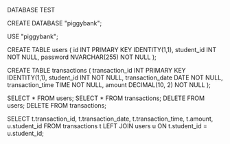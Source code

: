 DATABASE TEST

CREATE DATABASE "piggybank";

USE "piggybank";

CREATE TABLE users (
    id INT PRIMARY KEY IDENTITY(1,1),
    student_id INT NOT NULL,
    password NVARCHAR(255) NOT NULL
);

CREATE TABLE transactions (
    transaction_id INT PRIMARY KEY IDENTITY(1,1),
    student_id INT NOT NULL,
    transaction_date DATE NOT NULL,
    transaction_time TIME NOT NULL,
    amount DECIMAL(10, 2) NOT NULL
);

SELECT * FROM users;
SELECT * FROM transactions;
DELETE FROM users;
DELETE FROM transactions;

SELECT 
    t.transaction_id,
    t.transaction_date,
    t.transaction_time,
    t.amount,
    u.student_id
FROM 
    transactions t
LEFT JOIN 
    users u ON t.student_id = u.student_id;
